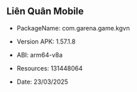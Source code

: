## Liên Quân Mobile
- PackageName: com.garena.game.kgvn

- Version APK: 1.57.1.8

- ABI: arm64-v8a

- Resources: 131448064

- Date: 23/03/2025
